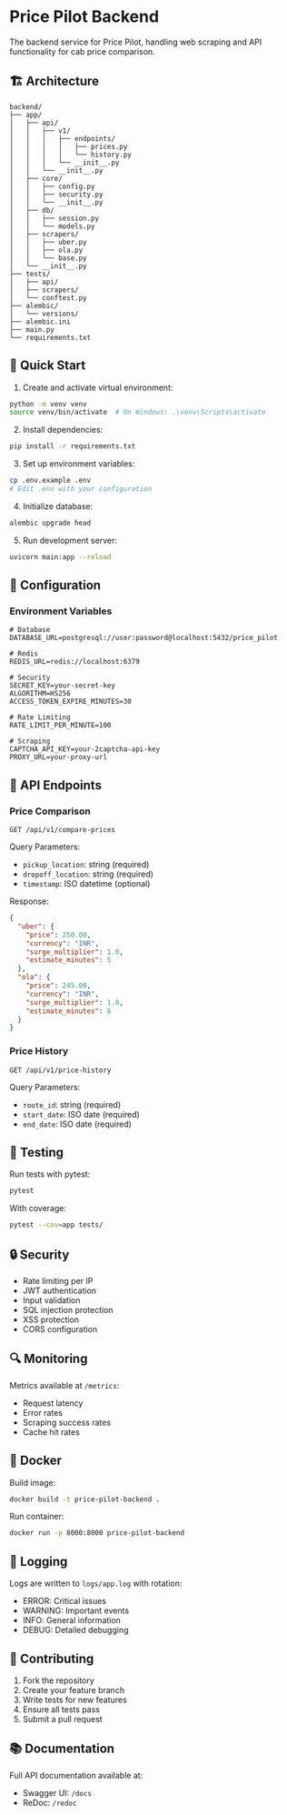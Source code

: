 # Price Pilot Backend

The backend service for Price Pilot, handling web scraping and API functionality for cab price comparison.

## 🏗 Architecture

```
backend/
├── app/
│   ├── api/
│   │   ├── v1/
│   │   │   ├── endpoints/
│   │   │   │   ├── prices.py
│   │   │   │   └── history.py
│   │   │   └── __init__.py
│   │   └── __init__.py
│   ├── core/
│   │   ├── config.py
│   │   ├── security.py
│   │   └── __init__.py
│   ├── db/
│   │   ├── session.py
│   │   └── models.py
│   ├── scrapers/
│   │   ├── uber.py
│   │   ├── ola.py
│   │   └── base.py
│   └── __init__.py
├── tests/
│   ├── api/
│   ├── scrapers/
│   └── conftest.py
├── alembic/
│   └── versions/
├── alembic.ini
├── main.py
└── requirements.txt
```

## 🚀 Quick Start

1. Create and activate virtual environment:
```bash
python -m venv venv
source venv/bin/activate  # On Windows: .\venv\Scripts\activate
```

2. Install dependencies:
```bash
pip install -r requirements.txt
```

3. Set up environment variables:
```bash
cp .env.example .env
# Edit .env with your configuration
```

4. Initialize database:
```bash
alembic upgrade head
```

5. Run development server:
```bash
uvicorn main:app --reload
```

## 🔧 Configuration

### Environment Variables

```env
# Database
DATABASE_URL=postgresql://user:password@localhost:5432/price_pilot

# Redis
REDIS_URL=redis://localhost:6379

# Security
SECRET_KEY=your-secret-key
ALGORITHM=HS256
ACCESS_TOKEN_EXPIRE_MINUTES=30

# Rate Limiting
RATE_LIMIT_PER_MINUTE=100

# Scraping
CAPTCHA_API_KEY=your-2captcha-api-key
PROXY_URL=your-proxy-url
```

## 📡 API Endpoints

### Price Comparison

```http
GET /api/v1/compare-prices
```

Query Parameters:
- `pickup_location`: string (required)
- `dropoff_location`: string (required)
- `timestamp`: ISO datetime (optional)

Response:
```json
{
  "uber": {
    "price": 250.00,
    "currency": "INR",
    "surge_multiplier": 1.0,
    "estimate_minutes": 5
  },
  "ola": {
    "price": 245.00,
    "currency": "INR",
    "surge_multiplier": 1.0,
    "estimate_minutes": 6
  }
}
```

### Price History

```http
GET /api/v1/price-history
```

Query Parameters:
- `route_id`: string (required)
- `start_date`: ISO date (required)
- `end_date`: ISO date (required)

## 🧪 Testing

Run tests with pytest:
```bash
pytest
```

With coverage:
```bash
pytest --cov=app tests/
```

## 🔒 Security

- Rate limiting per IP
- JWT authentication
- Input validation
- SQL injection protection
- XSS protection
- CORS configuration

## 🔍 Monitoring

Metrics available at `/metrics`:
- Request latency
- Error rates
- Scraping success rates
- Cache hit rates

## 🐳 Docker

Build image:
```bash
docker build -t price-pilot-backend .
```

Run container:
```bash
docker run -p 8000:8000 price-pilot-backend
```

## 📝 Logging

Logs are written to `logs/app.log` with rotation:
- ERROR: Critical issues
- WARNING: Important events
- INFO: General information
- DEBUG: Detailed debugging

## 🤝 Contributing

1. Fork the repository
2. Create your feature branch
3. Write tests for new features
4. Ensure all tests pass
5. Submit a pull request

## 📚 Documentation

Full API documentation available at:
- Swagger UI: `/docs`
- ReDoc: `/redoc` 
